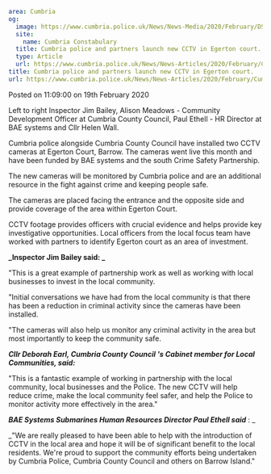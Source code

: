 ```yaml
area: Cumbria
og:
  image: https://www.cumbria.police.uk/News/News-Media/2020/February/DSC0297jpg.jpg
  site:
    name: Cumbria Constabulary
  title: Cumbria police and partners launch new CCTV in Egerton court.
  type: Article
  url: https://www.cumbria.police.uk/News/News-Articles/2020/February/Cumbria-police-and-partners-launch-new-CCTV-in-Egerton-court..aspx
title: Cumbria police and partners launch new CCTV in Egerton court.
url: https://www.cumbria.police.uk/News/News-Articles/2020/February/Cumbria-police-and-partners-launch-new-CCTV-in-Egerton-court..aspx
```

Posted on 11:09:00 on 19th February 2020

Left to right Inspector Jim Bailey, Alison Meadows - Community Development Officer at Cumbria County Council, Paul Ethell - HR Director at BAE systems and Cllr Helen Wall.

Cumbria police alongside Cumbria County Council have installed two CCTV cameras at Egerton Court, Barrow. The cameras went live this month and have been funded by BAE systems and the south Crime Safety Partnership.

The new cameras will be monitored by Cumbria police and are an additional resource in the fight against crime and keeping people safe.

The cameras are placed facing the entrance and the opposite side and provide coverage of the area within Egerton Court.

CCTV footage provides officers with crucial evidence and helps provide key investigative opportunities. Local officers from the local focus team have worked with partners to identify Egerton court as an area of investment.

**_Inspector Jim Bailey said:
_**

"This is a great example of partnership work as well as working with local businesses to invest in the local community.

"Initial conversations we have had from the local community is that there has been a reduction in criminal activity since the cameras have been installed.

"The cameras will also help us monitor any criminal activity in the area but most importantly to keep the community safe.

**_Cllr Deborah Earl, Cumbria County Council 's Cabinet member for Local Communities, said:_**

"This is a fantastic example of working in partnership with the local community, local businesses and the Police. The new CCTV will help reduce crime, make the local community feel safer, and help the Police to monitor activity more effectively in the area."

_**BAE Systems Submarines Human Resources Director Paul Ethell said**_ : _

_"We are really pleased to have been able to help with the introduction of CCTV in the local area and hope it will be of significant benefit to the local residents. We're proud to support the community efforts being undertaken by Cumbria Police, Cumbria County Council and others on Barrow Island."
